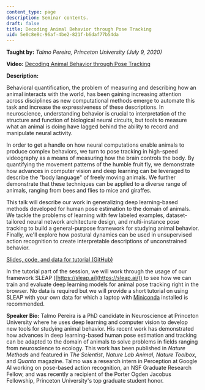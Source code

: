 ```yaml
---
content_type: page
description: Seminar contents.
draft: false
title: Decoding Animal Behavior through Pose Tracking
uid: 5e0c8e8c-96af-4be2-821f-b6daf77b54da
---
```

**Taught by:** *Talmo Pereira, Princeton University (July 9, 2020)*

**Video:** [Decoding Animal Behavior through Pose Tracking](https://youtu.be/zwCf1pGnBUw)

**Description:**

Behavioral quantification, the problem of measuring and describing how an animal interacts with the world, has been gaining increasing attention across disciplines as new computational methods emerge to automate this task and increase the expressiveness of these descriptions. In neuroscience, understanding behavior is crucial to interpretation of the structure and function of biological neural circuits, but tools to measure what an animal is doing have lagged behind the ability to record and manipulate neural activity.

In order to get a handle on how neural computations enable animals to produce complex behaviors, we turn to pose tracking in high-speed videography as a means of measuring how the brain controls the body. By quantifying the movement patterns of the humble fruit fly, we demonstrate how advances in computer vision and deep learning can be leveraged to describe the "body language" of freely moving animals. We further demonstrate that these techniques can be applied to a diverse range of animals, ranging from bees and flies to mice and giraffes.

This talk will describe our work in generalizing deep learning-based methods developed for human pose estimation to the domain of animals. We tackle the problems of learning with few labeled examples, dataset-tailored neural network architecture design, and multi-instance pose tracking to build a general-purpose framework for studying animal behavior. Finally, we'll explore how postural dynamics can be used in unsupervised action recognition to create interpretable descriptions of unconstrained behavior.

[Slides, code, and data for tutorial (GitHub)](https://github.com/talmo/sleap-mit-tutorial)

In the tutorial part of the session, we will work through the usage of our framework SLEAP ([https://sleap.ai](https://sleap.ai/)) to see how we can train and evaluate deep learning models for animal pose tracking right in the browser. No data is required but we will provide a short tutorial on using SLEAP with your own data for which a laptop with [Miniconda](https://docs.conda.io/en/latest/miniconda.html) installed is recommended.

**Speaker Bio:** Talmo Pereira is a PhD candidate in Neuroscience at Princeton University where he uses deep learning and computer vision to develop new tools for studying animal behavior. His recent work has demonstrated how advances in deep learning-based human pose estimation and tracking can be adapted to the domain of animals to solve problems in fields ranging from neuroscience to ecology. This work has been published in *Nature Methods* and featured in *The Scientist*, *Nature Lab Animal*, *Nature Toolbox*, and *Quanta* magazine. Talmo was a research intern in Perception at Google AI working on pose-based action recognition, an NSF Graduate Research Fellow, and was recently a recipient of the Porter Ogden Jacobus Fellowship, Princeton University's top graduate student honor.